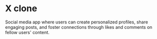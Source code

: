 # X clone
Social media app where users can create personalized profiles, share engaging posts, and foster connections through likes and comments on fellow users' content.
